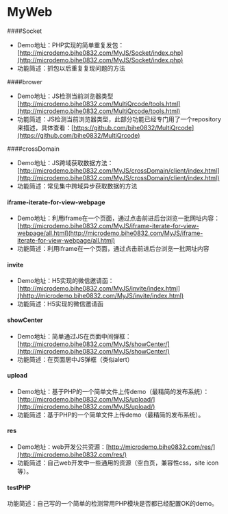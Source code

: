 MyWeb
======

####Socket
- Demo地址：PHP实现的简单重复发包： [http://microdemo.bihe0832.com/MyJS/Socket/index.php](http://microdemo.bihe0832.com/MyJS/Socket/index.php)
- 功能简述：抓包以后重复复现问题的方法

####brower
- Demo地址：JS检测当前浏览器类型 [http://microdemo.bihe0832.com/MultiQrcode/tools.html](http://microdemo.bihe0832.com/MultiQrcode/tools.html)
- 功能简述：JS检测当前浏览器类型，此部分功能已经专门用了一个repository来描述，具体查看：[https://github.com/bihe0832/MultiQrcode](https://github.com/bihe0832/MultiQrcode)

####crossDomain
- Demo地址：JS跨域获取数据方法： [http://microdemo.bihe0832.com/MyJS/crossDomain/client/index.html](http://microdemo.bihe0832.com/MyJS/crossDomain/client/index.html)
- 功能简述：常见集中跨域异步获取数据的方法

#### iframe-iterate-for-view-webpage
- Demo地址：利用iframe在一个页面，通过点击前进后台浏览一批网址内容： [http://microdemo.bihe0832.com/MyJS/iframe-iterate-for-view-webpage/all.html](http://microdemo.bihe0832.com/MyJS/iframe-iterate-for-view-webpage/all.html)
- 功能简述：利用iframe在一个页面，通过点击前进后台浏览一批网址内容

#### invite
- Demo地址：H5实现的微信邀请函：[http://microdemo.bihe0832.com/MyJS/invite/index.html](hhttp://microdemo.bihe0832.com/MyJS/invite/index.html)
- 功能简述：H5实现的微信邀请函

#### showCenter
- Demo地址：简单通过JS在页面中间弹框：[http://microdemo.bihe0832.com/MyJS/showCenter/](http://microdemo.bihe0832.com/MyJS/showCenter/)
- 功能简述：在页面居中JS弹框（类似alert）

#### upload
- Demo地址：基于PHP的一个简单文件上传demo（最精简的发布系统）：[http://microdemo.bihe0832.com/MyJS/upload/](http://microdemo.bihe0832.com/MyJS/upload/)
- 功能简述：基于PHP的一个简单文件上传demo（最精简的发布系统）。

#### res
- Demo地址：web开发公共资源：[http://microdemo.bihe0832.com/res/](http://microdemo.bihe0832.com/res/)
- 功能简述：自己web开发中一些通用的资源（空白页，兼容性css，site icon 等）。

#### testPHP

功能简述：自己写的一个简单的检测常用PHP模块是否都已经配置OK的demo。